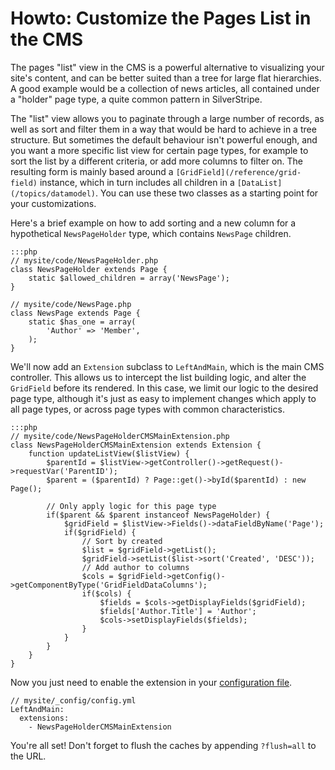 # Howto: Customize the Pages List in the CMS

The pages "list" view in the CMS is a powerful alternative to visualizing
your site's content, and can be better suited than a tree for large flat
hierarchies. A good example would be a collection of news articles,
all contained under a "holder" page type, a quite common pattern in SilverStripe.

The "list" view allows you to paginate through a large number of records,
as well as sort and filter them in a way that would be hard to achieve in a tree structure.
But sometimes the default behaviour isn't powerful enough, and you want a more
specific list view for certain page types, for example to sort the list by
a different criteria, or add more columns to filter on. The resulting
form is mainly based around a `[GridField](/reference/grid-field)` instance,
which in turn includes all children in a `[DataList](/topics/datamodel)`.
You can use these two classes as a starting point for your customizations.

Here's a brief example on how to add sorting and a new column for a
hypothetical `NewsPageHolder` type, which contains `NewsPage` children.

	:::php
	// mysite/code/NewsPageHolder.php
	class NewsPageHolder extends Page {
		static $allowed_children = array('NewsPage');
	}

	// mysite/code/NewsPage.php
	class NewsPage extends Page {
		static $has_one = array(
			'Author' => 'Member',
		);
	}

We'll now add an `Extension` subclass to `LeftAndMain`, which is the main CMS controller.
This allows us to intercept the list building logic, and alter the `GridField`
before its rendered. In this case, we limit our logic to the desired page type,
although it's just as easy to implement changes which apply to all page types,
or across page types with common characteristics.

	:::php
	// mysite/code/NewsPageHolderCMSMainExtension.php
	class NewsPageHolderCMSMainExtension extends Extension {
		function updateListView($listView) {
			$parentId = $listView->getController()->getRequest()->requestVar('ParentID');
			$parent = ($parentId) ? Page::get()->byId($parentId) : new Page();

			// Only apply logic for this page type
			if($parent && $parent instanceof NewsPageHolder) {
				$gridField = $listView->Fields()->dataFieldByName('Page');
				if($gridField) {
					// Sort by created
					$list = $gridField->getList();
					$gridField->setList($list->sort('Created', 'DESC'));
					// Add author to columns
					$cols = $gridField->getConfig()->getComponentByType('GridFieldDataColumns');
					if($cols) {
						$fields = $cols->getDisplayFields($gridField);
						$fields['Author.Title'] = 'Author';
						$cols->setDisplayFields($fields);
					}
				}
			}
		}
	}

Now you just need to enable the extension in your [configuration file](/topics/configuration).

	// mysite/_config/config.yml
	LeftAndMain:
	  extensions:
	    - NewsPageHolderCMSMainExtension

You're all set! Don't forget to flush the caches by appending `?flush=all` to the URL.
